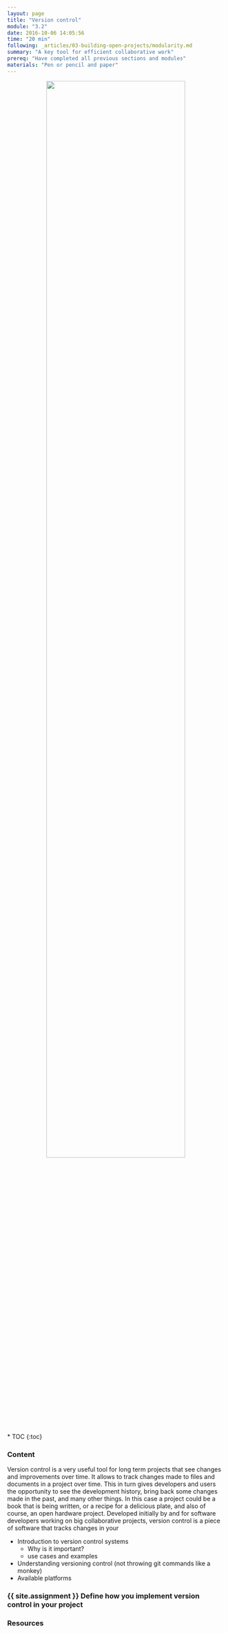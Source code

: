 ```yaml
---
layout: page
title: "Version control"
module: "3.2"
date: 2016-10-06 14:05:56
time: "20 min"
following: _articles/03-building-open-projects/modularity.md
summary: "A key tool for efficient collaborative work"
prereq: "Have completed all previous sections and modules"
materials: "Pen or pencil and paper"
---
```

<p align="center">
<img src="https://raw.githubusercontent.com/ohwmakers/OHM-curriculum/gh-pages/img/work_in_progress_banner.svg" width="80%"/>
</p>
* TOC
{:toc}

### Content

Version control is a very useful tool for long term projects that see changes and improvements over time. It allows to track changes made to files and documents in a project over time. This in turn gives developers and users the opportunity to see the development history, bring back some changes made in the past, and many other things. In this case a project could be a book that is being written, or a recipe for a delicious plate, and also of course, an open hardware project. 
Developed initially by and for software developers working on big collaborative projects, version control is a piece of software that tracks changes in your  


- Introduction to version control systems
  - Why is it important?
  - use cases and examples
- Understanding versioning control (not throwing git commands like a monkey)
- Available platforms

### {{ site.assignment }} Define how you implement version control in your project

### Resources
